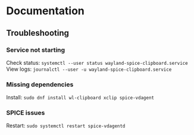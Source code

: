 # Documentation

## Troubleshooting

### Service not starting
Check status: `systemctl --user status wayland-spice-clipboard.service`
View logs: `journalctl --user -u wayland-spice-clipboard.service`

### Missing dependencies  
Install: `sudo dnf install wl-clipboard xclip spice-vdagent`

### SPICE issues
Restart: `sudo systemctl restart spice-vdagentd`
